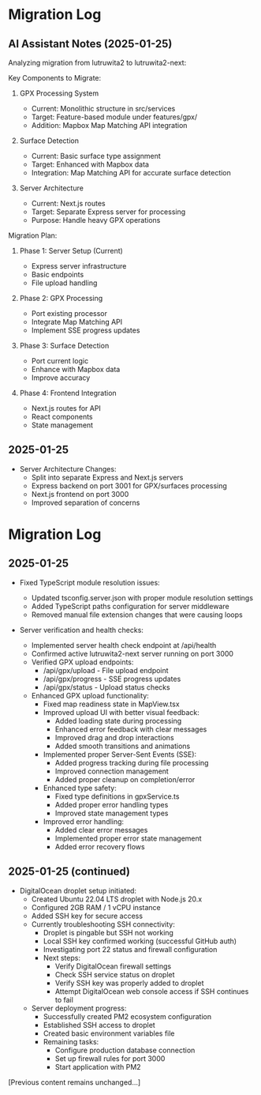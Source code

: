 # Migration Log

## AI Assistant Notes (2025-01-25)
Analyzing migration from lutruwita2 to lutruwita2-next:

Key Components to Migrate:
1. GPX Processing System
   - Current: Monolithic structure in src/services
   - Target: Feature-based module under features/gpx/
   - Addition: Mapbox Map Matching API integration

2. Surface Detection
   - Current: Basic surface type assignment
   - Target: Enhanced with Mapbox data
   - Integration: Map Matching API for accurate surface detection

3. Server Architecture
   - Current: Next.js routes
   - Target: Separate Express server for processing
   - Purpose: Handle heavy GPX operations

Migration Plan:
1. Phase 1: Server Setup (Current)
   - Express server infrastructure
   - Basic endpoints
   - File upload handling

2. Phase 2: GPX Processing
   - Port existing processor
   - Integrate Map Matching API
   - Implement SSE progress updates

3. Phase 3: Surface Detection
   - Port current logic
   - Enhance with Mapbox data
   - Improve accuracy

4. Phase 4: Frontend Integration
   - Next.js routes for API
   - React components
   - State management

## 2025-01-25
- Server Architecture Changes:
  - Split into separate Express and Next.js servers
  - Express backend on port 3001 for GPX/surfaces processing
  - Next.js frontend on port 3000
  - Improved separation of concerns


# Migration Log

## 2025-01-25
- Fixed TypeScript module resolution issues:
  - Updated tsconfig.server.json with proper module resolution settings
  - Added TypeScript paths configuration for server middleware
  - Removed manual file extension changes that were causing loops

- Server verification and health checks:
  - Implemented server health check endpoint at /api/health
  - Confirmed active lutruwita2-next server running on port 3000
  - Verified GPX upload endpoints:
    * /api/gpx/upload - File upload endpoint
    * /api/gpx/progress - SSE progress updates
    * /api/gpx/status - Upload status checks
  - Enhanced GPX upload functionality:
    - Fixed map readiness state in MapView.tsx
    - Improved upload UI with better visual feedback:
      * Added loading state during processing
      * Enhanced error feedback with clear messages
      * Improved drag and drop interactions
      * Added smooth transitions and animations
    - Implemented proper Server-Sent Events (SSE):
      * Added progress tracking during file processing
      * Improved connection management
      * Added proper cleanup on completion/error
    - Enhanced type safety:
      * Fixed type definitions in gpxService.ts
      * Added proper error handling types
      * Improved state management types
    - Improved error handling:
      * Added clear error messages
      * Implemented proper error state management
      * Added error recovery flows

## 2025-01-25 (continued)
- DigitalOcean droplet setup initiated:
  * Created Ubuntu 22.04 LTS droplet with Node.js 20.x
  * Configured 2GB RAM / 1 vCPU instance
  * Added SSH key for secure access
  * Currently troubleshooting SSH connectivity:
    - Droplet is pingable but SSH not working
    - Local SSH key confirmed working (successful GitHub auth)
    - Investigating port 22 status and firewall configuration
    - Next steps:
      * Verify DigitalOcean firewall settings
      * Check SSH service status on droplet
      * Verify SSH key was properly added to droplet
      * Attempt DigitalOcean web console access if SSH continues to fail
  - Server deployment progress:
    * Successfully created PM2 ecosystem configuration
    * Established SSH access to droplet
    * Created basic environment variables file
    * Remaining tasks:
      - Configure production database connection
      - Set up firewall rules for port 3000
      - Start application with PM2

[Previous content remains unchanged...]
